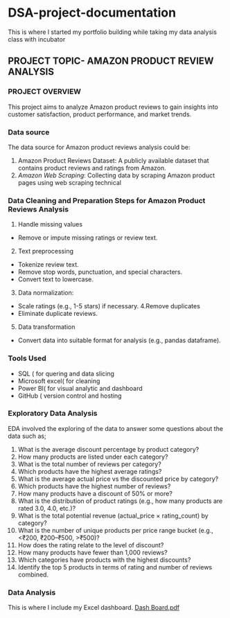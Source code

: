 # DSA-project-documentation
This is where l started my portfolio building while taking my data analysis class with incubator 

## PROJECT TOPIC- AMAZON PRODUCT REVIEW ANALYSIS 

### PROJECT OVERVIEW 
This project aims to analyze Amazon product reviews to gain insights into customer satisfaction, product performance, and market trends.


### Data source 
 The data source for Amazon product reviews analysis could be:

1. Amazon Product Reviews Dataset: A publicly available dataset that contains product reviews and ratings from Amazon.
2. *Amazon Web Scraping*: Collecting data by scraping Amazon product pages using web scraping technical
   
### Data Cleaning and Preparation Steps for Amazon Product Reviews Analysis

1. Handle missing values
- Remove or impute missing ratings or review text.
2. Text preprocessing
- Tokenize review text.
- Remove stop words, punctuation, and special characters.
- Convert text to lowercase.
3. Data normalization:
-  Scale ratings (e.g., 1-5 stars) if necessary.
4.Remove duplicates
-  Eliminate duplicate reviews.
5. Data transformation
  -  Convert data into suitable format for analysis (e.g., pandas dataframe).


### Tools Used 

-  SQL ( for quering and data slicing
-  Microsoft excel( for cleaning
-  Power BI( for visual analytic and dashboard
-  GitHub ( version control and hosting


### Exploratory Data Analysis 
EDA involved the exploring of the data to answer some questions about the data such as;

1. What is the average discount percentage by product category?
2. How many products are listed under each category?
3. What is the total number of reviews per category?
4. Which products have the highest average ratings?
5. What is the average actual price vs the discounted price by category?
6. Which products have the highest number of reviews?
7. How many products have a discount of 50% or more?
8. What is the distribution of product ratings (e.g., how many products are rated 3.0,
4.0, etc.)?
9. What is the total potential revenue (actual_price × rating_count) by category?
10. What is the number of unique products per price range bucket (e.g., <₹200,
₹200–₹500, >₹500)?
11. How does the rating relate to the level of discount?
12. How many products have fewer than 1,000 reviews?
13. Which categories have products with the highest discounts?
14. Identify the top 5 products in terms of rating and number of reviews combined.


### Data Analysis 
This is where l include my Excel dashboard.
[Dash Board.pdf](https://github.com/user-attachments/files/21053645/Dash.Board.pdf)


